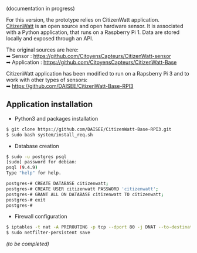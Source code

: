 (documentation in progress)  

For this version, the prototype relies on CitizenWatt application.  
[CitizenWatt](http://www.citizenwatt.paris/) is an open source and open hardware sensor.  It is associated with a Python application, that runs on a Raspberry Pi 1. Data are stored locally and exposed through an API.  


The original sources are here:   
➡ Sensor : https://github.com/CitoyensCapteurs/CitizenWatt-sensor  
➡ Application : https://github.com/CitoyensCapteurs/CitizenWatt-Base  


CitizenWatt application has been modified to run on a Rapsberry Pi 3 and to work with other types of sensors:  
➡ https://github.com/DAISEE/CitizenWatt-Base-RPI3

## Application installation

* Python3 and packages installation
```bash
$ git clone https://github.com/DAISEE/CitizenWatt-Base-RPI3.git
$ sudo bash system/install_req.sh 
```

* Database creation
```bash
$ sudo -u postgres psql
[sudo] password for debian: 
psql (9.4.9)
Type "help" for help.

postgres-# CREATE DATABASE citizenwatt;
postgres-# CREATE USER citizenwatt PASSWORD 'citizenwatt';
postgres-# GRANT ALL ON DATABASE citizenwatt TO citizenwatt;
postgres-# exit
postgres-# 
```

* Firewall configuration
```bash
$ iptables -t nat -A PREROUTING -p tcp --dport 80 -j DNAT --to-destination :8080
$ sudo netfilter-persistent save
```


_(to be completed)_